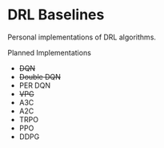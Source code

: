 # DRL Baselines

Personal implementations of DRL algorithms.

Planned Implementations
  * ~~DQN~~
  * ~~Double DQN~~
  * PER DQN
  * ~~VPG~~
  * A3C
  * A2C
  * TRPO
  * PPO
  * DDPG
